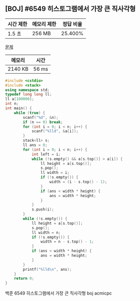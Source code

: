 ## [BOJ] #6549 히스토그램에서 가장 큰 직사각형

| 시간 제한 | 메모리 제한 | 정답 비율 |
| --------- | ----------- | --------- |
| 1.5 초    | 256 MB      | 25.400%   |

[문제](https://www.acmicpc.net/problem/6549)



| 메모리  | 시간  |
| ------- | ----- |
| 2140 KB | 56 ms |

```c++
#include <cstdio>
#include <stack>
using namespace std;
typedef long long ll;
ll a[100000];
int n;
int main() {
	while (true) {
		scanf("%d", &n);
		if (n == 0) break;
		for (int i = 0; i < n; i++) {
			scanf("%lld", &a[i]);
		}
		stack<ll> s;
		ll ans = 0;
		for (int i = 0; i < n; i++) {
			int left = i;
			while (!s.empty() && a[s.top()] > a[i]) {
				ll height = a[s.top()];
				s.pop();
				ll width = i;
				if (!s.empty()) {
					width = (i - s.top() - 1);
				}
				if (ans < width * height) {
					ans = width * height;
				}
			}
			s.push(i);
		}
		while (!s.empty()) {
			ll height = a[s.top()];
			s.pop();
			ll width = n;
			if (!s.empty()) {
				width = n - s.top() - 1;
			}
			if (ans < width * height) {
				ans = width * height;
			}
		}
		printf("%lld\n", ans);
	}
	return 0;
}
```





백준 6549 히스토그램에서 가장 큰 직사각형 boj acmicpc

